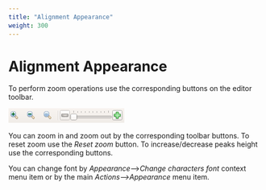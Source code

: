 ```yaml
---
title: "Alignment Appearance"
weight: 300
---
```



# Alignment Appearance

To perform zoom operations use the corresponding buttons on the editor toolbar.


![](/images/65929767/65929768.png)

You can zoom in and zoom out by the corresponding toolbar buttons. To reset zoom use the _Reset zoom_ button. To increase/decrease peaks height use the corresponding buttons.

You can change font by _Appearance_–>_Change characters font_ context menu item or by the main _Actions–>Appearance_ menu item.

